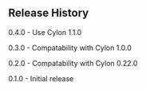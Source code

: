 ## Release History

0.4.0 - Use Cylon 1.1.0

0.3.0 - Compatability with Cylon 1.0.0

0.2.0 - Compatability with Cylon 0.22.0

0.1.0 - Initial release
